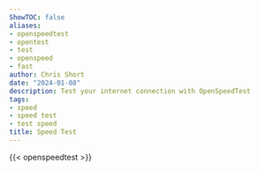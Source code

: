 ```yaml
---
ShowTOC: false
aliases:
- openspeedtest
- opentest
- test
- openspeed
- fast
author: Chris Short
date: "2024-01-08"
description: Test your internet connection with OpenSpeedTest
tags:
- speed
- speed test
- test speed
title: Speed Test
---
```


{{< openspeedtest >}}